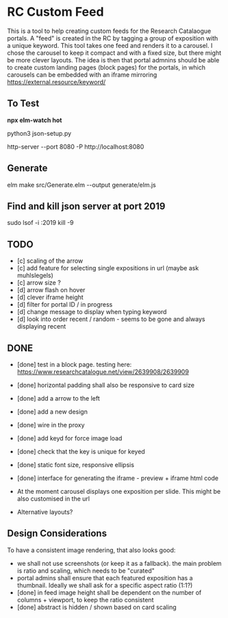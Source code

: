 # RC Custom Feed

This is a tool to help creating custom feeds for the Research Catalaogue portals. A "feed" is created in the RC by tagging a group of exposition with a unique keyword. This tool takes one feed and renders it to a carousel. I chose the carousel to keep it compact and with a fixed size, but there might be more clever layouts. The idea is then that portal admnins should be able to create custom landing pages (block pages) for the portals, in which carousels can be embedded with an iframe mirroring https://external.resource/keyword/

## To Test

__npx elm-watch hot__

python3 json-setup.py

http-server --port 8080 -P http://localhost:8080

## Generate

elm make src/Generate.elm --output generate/elm.js

## Find and kill json server at port 2019

sudo lsof -i :2019
kill -9 <PID>

## TODO


- [c] scaling of the arrow
- [c] add feature for selecting single expositions in url (maybe ask muhlslegels)
- [c] arrow size ?
- [d] arrow flash on hover
- [d] clever iframe height
- [d] filter for portal ID / in progress
- [d] change message to display when typing keyword
- [d] look into order recent / random - seems to be gone and always displaying recent

## DONE

- [done] test in a block page. testing here: https://www.researchcatalogue.net/view/2639908/2639909
- [done] horizontal padding shall also be responsive to card size 
- [done] add a arrow to the left
- [done] add a new design
- [done] wire in the proxy
- [done] add keyd for force image load
- [done] check that the key is unique for keyed
- [done] static font size, responsive ellipsis
- [done] interface for generating the iframe - preview + iframe html code

- At the moment carousel displays one exposition per slide. This might be also customised in the url
- Alternative layouts?

## Design Considerations
To have a consistent image rendering, that also looks good:
- we shall not use screenshots (or keep it as a fallback). the main problem is ratio and scaling, which needs to be "curated"
- portal admins shall ensure that each featured exposition has a thumbnail. Ideally we shall ask for a specific aspect ratio (1:1?)
- [done] in feed image height shall be dependent on the number of columns + viewport, to keep the ratio consistent 
- [done] abstract is hidden / shown based on card scaling